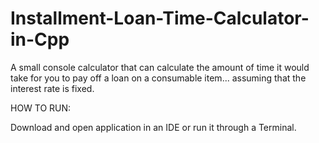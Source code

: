 # Installment-Loan-Time-Calculator-in-Cpp
A small console calculator that can calculate the amount of time it would take for you to pay off a loan on a consumable item... assuming that the interest rate is fixed.




HOW TO RUN:

Download and open application in an IDE or run it through a Terminal.

